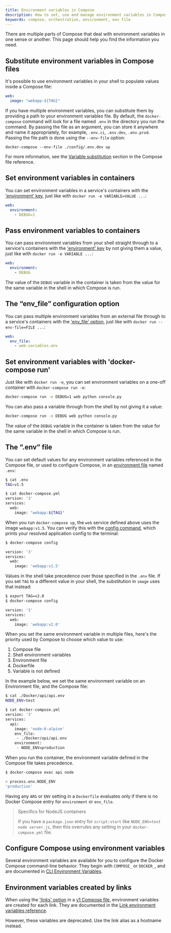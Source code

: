 ```yaml
---
title: Environment variables in Compose
description: How to set, use and manage environment variables in Compose
keywords: compose, orchestration, environment, env file
---
```


There are multiple parts of Compose that deal with environment variables in one
sense or another. This page should help you find the information you need.


## Substitute environment variables in Compose files

It's possible to use environment variables in your shell to populate values
inside a Compose file:

```yaml
web:
  image: "webapp:${TAG}"
```

If you have multiple environment variables, you can substitute them by providing 
a path to your environment variables file. By default, the `docker-compose` 
command will look for a file named `.env` in the directory you run the command.
By passing the file as an argument, you can store it anywhere and name it 
appropriately, for example, `.env.ci`, `.env.dev`, `.env.prod`. Passing the file path is 
done using the `--env-file` option:

```shell
docker-compose --env-file ./config/.env.dev up 
```

For more information, see the
[Variable substitution](compose-file/index.md#variable-substitution) section in the
Compose file reference.


## Set environment variables in containers

You can set environment variables in a service's containers with the
['environment' key](compose-file/index.md#environment), just like with
`docker run -e VARIABLE=VALUE ...`:

```yaml
web:
  environment:
    - DEBUG=1
```

## Pass environment variables to containers

You can pass environment variables from your shell straight through to a
service's containers with the ['environment' key](compose-file/index.md#environment)
by not giving them a value, just like with `docker run -e VARIABLE ...`:

```yaml
web:
  environment:
    - DEBUG
```

The value of the `DEBUG` variable in the container is taken from the value for
the same variable in the shell in which Compose is run.

## The “env_file” configuration option

You can pass multiple environment variables from an external file through to
a service's containers with the ['env_file' option](compose-file/index.md#env_file),
just like with `docker run --env-file=FILE ...`:

```yaml
web:
  env_file:
    - web-variables.env
```

## Set environment variables with 'docker-compose run'

Just like with `docker run -e`, you can set environment variables on a one-off
container with `docker-compose run -e`:

```bash
docker-compose run -e DEBUG=1 web python console.py
```

You can also pass a variable through from the shell by not giving it a value:

```bash
docker-compose run -e DEBUG web python console.py
```

The value of the `DEBUG` variable in the container is taken from the value for
the same variable in the shell in which Compose is run.


## The “.env” file

You can set default values for any environment variables referenced in the
Compose file, or used to configure Compose, in an [environment file](env-file.md)
named `.env`:

```bash
$ cat .env
TAG=v1.5

$ cat docker-compose.yml
version: '3'
services:
  web:
    image: "webapp:${TAG}"
```

When you run `docker-compose up`, the `web` service defined above uses the
image `webapp:v1.5`. You can verify this with the
[config command](reference/config.md), which prints your resolved application
config to the terminal:

```bash
$ docker-compose config

version: '3'
services:
  web:
    image: 'webapp:v1.5'
```

Values in the shell take precedence over those specified in the `.env` file.
If you set `TAG` to a different value in your shell, the substitution in `image`
uses that instead:

```bash
$ export TAG=v2.0
$ docker-compose config

version: '3'
services:
  web:
    image: 'webapp:v2.0'
```

When you set the same environment variable in multiple files, here's the
priority used by Compose to choose which value to use:

1. Compose file
2. Shell environment variables
3. Environment file
4. Dockerfile
5. Variable is not defined

In the example below, we set the same environment variable on an Environment
file, and the Compose file:

```bash
$ cat ./Docker/api/api.env
NODE_ENV=test

$ cat docker-compose.yml
version: '3'
services:
  api:
    image: 'node:6-alpine'
    env_file:
     - ./Docker/api/api.env
    environment:
     - NODE_ENV=production
```

When you run the container, the environment variable defined in the Compose
file takes precedence.

```bash
$ docker-compose exec api node

> process.env.NODE_ENV
'production'
```

Having any `ARG` or `ENV` setting in a `Dockerfile` evaluates only if there is
no Docker Compose entry for `environment` or `env_file`.

> Specifics for NodeJS containers
>
> If you have a `package.json` entry for `script:start` like
> `NODE_ENV=test node server.js`, then this overrules any setting in your
> `docker-compose.yml` file.

## Configure Compose using environment variables

Several environment variables are available for you to configure the Docker
Compose command-line behavior. They begin with `COMPOSE_` or `DOCKER_`, and are
documented in [CLI Environment Variables](reference/envvars.md).

## Environment variables created by links

When using the ['links' option](compose-file/index.md#links) in a
[v1 Compose file](compose-file/index.md#version-1), environment variables are created
for each link. They are documented in
the [Link environment variables reference](link-env-deprecated.md).

However, these variables are deprecated. Use the link alias as a hostname instead.
